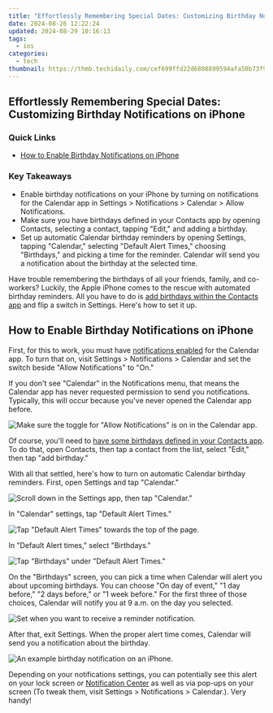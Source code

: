 ```yaml
---
title: "Effortlessly Remembering Special Dates: Customizing Birthday Notifications on iPhone"
date: 2024-08-26 12:22:24
updated: 2024-08-29 10:16:13
tags:
  - ios
categories:
  - tech
thumbnail: https://thmb.techidaily.com/cef699ffd22d6808899594afa50b73f9f6bcef39d36826c1b9832e7227280bd9.jpg
---
```


## Effortlessly Remembering Special Dates: Customizing Birthday Notifications on iPhone

### Quick Links

* [How to Enable Birthday Notifications on iPhone](https://some-techniques.techidaily.com/updated-6-best-free-apps-to-compress-videos-on-android/)

### Key Takeaways

* Enable birthday notifications on your iPhone by turning on notifications for the Calendar app in Settings > Notifications > Calendar > Allow Notifications.
* Make sure you have birthdays defined in your Contacts app by opening Contacts, selecting a contact, tapping "Edit," and adding a birthday.
* Set up automatic Calendar birthday reminders by opening Settings, tapping "Calendar," selecting "Default Alert Times," choosing "Birthdays," and picking a time for the reminder. Calendar will send you a notification about the birthday at the selected time.

 Have trouble remembering the birthdays of all your friends, family, and co-workers? Luckily, the Apple iPhone comes to the rescue with automated birthday reminders. All you have to do is [add birthdays within the Contacts app](https://on-screen-recording.techidaily.com/new-in-2024-screen-capture-expertise-3-cost-free-methods/) and flip a switch in Settings. Here's how to set it up.

##  How to Enable Birthday Notifications on iPhone

 First, for this to work, you must have [notifications enabled](https://eaxpv-info.techidaily.com/new-2024-approved-how-to-clear-black-boards-in-your-youtube-videos/) for the Calendar app. To turn that on, visit Settings > Notifications > Calendar and set the switch beside "Allow Notifications" to "On."

 If you don't see "Calendar" in the Notifications menu, that means the Calendar app has never requested permission to send you notifications. Typically, this will occur because you've never opened the Calendar app before. 

![Make sure the toggle for "Allow Notifications" is on in the Calendar app.](https://static1.howtogeekimages.com/wordpress/wp-content/uploads/2023/10/tap-enable-allow-notifications-in-notification-settings.png) 

 Of course, you'll need to [have some birthdays defined in your Contacts app](https://on-screen-recording.techidaily.com/new-in-2024-screen-capture-expertise-3-cost-free-methods/). To do that, open Contacts, then tap a contact from the list, select "Edit," then tap "add birthday."

 With all that settled, here's how to turn on automatic Calendar birthday reminders. First, open Settings and tap "Calendar."

![Scroll down in the Settings app, then tap "Calendar."](https://static1.howtogeekimages.com/wordpress/wp-content/uploads/2023/10/tap-calendar-in-settings.png) 

 In "Calendar" settings, tap "Default Alert Times."

![Tap "Default Alert Times" towards the top of the page.](https://static1.howtogeekimages.com/wordpress/wp-content/uploads/2023/10/default-alert-times.png) 

 In "Default Alert times," select "Birthdays."

![Tap "Birthdays" under "Default Alert Times."](https://static1.howtogeekimages.com/wordpress/wp-content/uploads/2023/10/tap-birthdays.png) 

 On the "Birthdays" screen, you can pick a time when Calendar will alert you about upcoming birthdays. You can choose "On day of event," "1 day before," "2 days before," or "1 week before." For the first three of those choices, Calendar will notify you at 9 a.m. on the day you selected.

![Set when you want to receive a reminder notification.](https://static1.howtogeekimages.com/wordpress/wp-content/uploads/2023/10/9-am-day-of-event.png) 

 After that, exit Settings. When the proper alert time comes, Calendar will send you a notification about the birthday.

![An example birthday notification on an iPhone.](https://static1.howtogeekimages.com/wordpress/wp-content/uploads/2023/10/htg-birthday-notification.png) 

 Depending on your notifications settings, you can potentially see this alert on your lock screen or [Notification Center](https://snapchat-videos.techidaily.com/updated-2024-approved-saving-snaps-from-snapchat-on-camera-roll-a-guide/) as well as via pop-ups on your screen (To tweak them, visit Settings > Notifications > Calendar.). Very handy!

<ins class="adsbygoogle"
     style="display:block"
     data-ad-format="autorelaxed"
     data-ad-client="ca-pub-7571918770474297"
     data-ad-slot="1223367746"></ins>



<ins class="adsbygoogle"
     style="display:block"
     data-ad-client="ca-pub-7571918770474297"
     data-ad-slot="8358498916"
     data-ad-format="auto"
     data-full-width-responsive="true"></ins>
